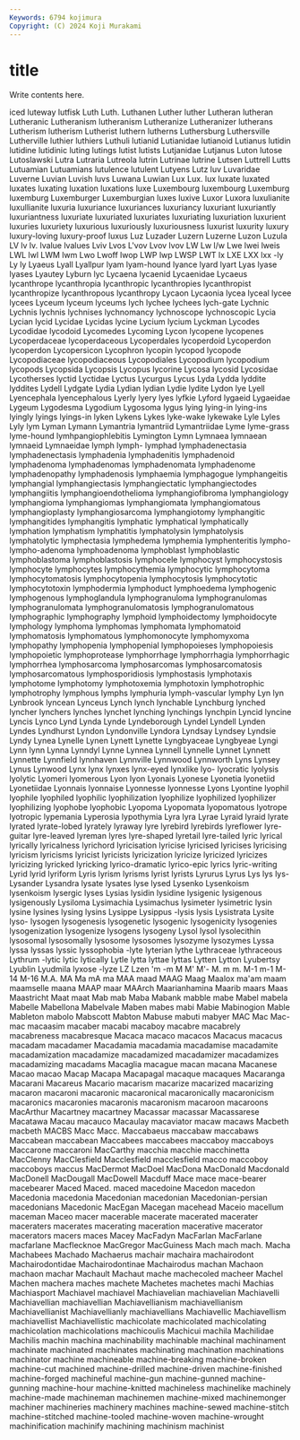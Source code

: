 ```yaml
---
Keywords: 6794 kojimura
Copyright: (C) 2024 Koji Murakami
---
```


# title

Write contents here.



iced luteway lutfisk Luth Luth. Luthanen Luther luther Lutheran lutheran
Lutheranic Lutheranism lutheranism Lutheranize Lutheranizer lutherans Lutherism lutherism Lutherist luthern
lutherns Luthersburg Luthersville Lutherville luthier luthiers Luthuli lutianid Lutianidae lutianoid
Lutianus lutidin lutidine lutidinic luting lutings lutist lutists Lutjanidae Lutjanus
Luton lutose Lutoslawski Lutra Lutraria Lutreola lutrin Lutrinae lutrine Lutsen
Luttrell Lutts Lutuamian Lutuamians lutulence lutulent Lutyens Lutz luv Luvaridae
Luverne Luvian Luvish luvs Luwana Luwian Lux Lux. lux luxate
luxated luxates luxating luxation luxations luxe Luxembourg luxembourg Luxemburg luxemburg
Luxemburger Luxemburgian luxes luxive Luxor Luxora luxulianite luxullianite luxuria luxuriance
luxuriances luxuriancy luxuriant luxuriantly luxuriantness luxuriate luxuriated luxuriates luxuriating luxuriation
luxurient luxuries luxuriety luxurious luxuriously luxuriousness luxurist luxurity luxury luxury-loving
luxury-proof luxus Luz Luzader Luzern Luzerne Luzon Luzula LV lv
lv. lvalue lvalues Lviv Lvos L'vov Lvov lvov LW Lw
l/w Lwe lwei lweis LWL lwl LWM lwm Lwo Lwoff
lwop LWP lwp LWSP LWT lx LXE LXX lxx -ly
Ly ly Lyaeus Lyall Lyallpur lyam lyam-hound lyance lyard lyart
Lyas lyase lyases Lyautey Lyburn lyc Lycaena lycaenid Lycaenidae Lycaeus
lycanthrope lycanthropia lycanthropic lycanthropies lycanthropist lycanthropize lycanthropous lycanthropy Lycaon Lycaonia
lycea lyceal lycee lycees Lyceum lyceum lyceums lych lychee lychees
lych-gate Lychnic Lychnis lychnis lychnises lychnomancy lychnoscope lychnoscopic Lycia Lycian
lycid Lycidae Lycidas lycine Lycium lycium Lyckman Lycodes Lycodidae lycodoid
Lycomedes Lycoming Lycon lycopene lycopenes Lycoperdaceae lycoperdaceous Lycoperdales lycoperdoid Lycoperdon
lycoperdon Lycopersicon Lycophron lycopin lycopod lycopode Lycopodiaceae lycopodiaceous Lycopodiales Lycopodium
lycopodium lycopods Lycopsida Lycopsis Lycopus lycorine Lycosa lycosid Lycosidae Lycotherses
lyctid Lyctidae Lyctus Lycurgus Lycus Lyda Lydda lyddite lyddites Lydell
Lydgate Lydia Lydian lydian Lydie lydite Lydon lye Lyell Lyencephala
lyencephalous Lyerly lyery lyes lyfkie Lyford lygaeid Lygaeidae Lygeum Lygodesma
Lygodium Lygosoma lygus lying lying-in lying-ins lyingly lyings lyings-in lyken
Lykens Lykes lyke-wake lykewake Lyle Lyles Lyly lym Lyman Lymann
Lymantria lymantriid Lymantriidae Lyme lyme-grass lyme-hound lymhpangiophlebitis Lymington Lymn Lymnaea
lymnaean lymnaeid Lymnaeidae lymph lymph- lymphad lymphadenectasia lymphadenectasis lymphadenia lymphadenitis
lymphadenoid lymphadenoma lymphadenomas lymphadenomata lymphadenome lymphadenopathy lymphadenosis lymphaemia lymphagogue lymphangeitis
lymphangial lymphangiectasis lymphangiectatic lymphangiectodes lymphangiitis lymphangioendothelioma lymphangiofibroma lymphangiology lymphangioma lymphangiomas
lymphangiomata lymphangiomatous lymphangioplasty lymphangiosarcoma lymphangiotomy lymphangitic lymphangitides lymphangitis lymphatic lymphatical
lymphatically lymphation lymphatism lymphatitis lymphatolysin lymphatolysis lymphatolytic lymphectasia lymphedema lymphemia
lymphenteritis lympho- lympho-adenoma lymphoadenoma lymphoblast lymphoblastic lymphoblastoma lymphoblastosis lymphocele lymphocyst
lymphocystosis lymphocyte lymphocytes lymphocythemia lymphocytic lymphocytoma lymphocytomatosis lymphocytopenia lymphocytosis lymphocytotic
lymphocytotoxin lymphodermia lymphoduct lymphoedema lymphogenic lymphogenous lymphoglandula lymphogranuloma lymphogranulomas lymphogranulomata
lymphogranulomatosis lymphogranulomatous lymphographic lymphography lymphoid lymphoidectomy lymphoidocyte lymphology lymphoma lymphomas
lymphomata lymphomatoid lymphomatosis lymphomatous lymphomonocyte lymphomyxoma lymphopathy lymphopenia lymphopenial lymphopoieses
lymphopoiesis lymphopoietic lymphoprotease lymphorrhage lymphorrhagia lymphorrhagic lymphorrhea lymphosarcoma lymphosarcomas lymphosarcomatosis
lymphosarcomatous lymphosporidiosis lymphostasis lymphotaxis lymphotome lymphotomy lymphotoxemia lymphotoxin lymphotrophic lymphotrophy
lymphous lymphs lymphuria lymph-vascular lymphy Lyn lyn Lynbrook lyncean Lynceus
Lynch lynch lynchable Lynchburg lynched lyncher lynchers lynches lynchet lynching
lynchings lynchpin Lyncid lyncine Lyncis Lynco Lynd Lynda Lynde Lyndeborough
Lyndel Lyndell Lynden Lyndes Lyndhurst Lyndon Lyndonville Lyndora Lyndsay Lyndsey
Lyndsie Lyndy Lynea Lynelle Lynen Lynett Lynette Lyngbyaceae Lyngbyeae Lyngi
Lynn lynn Lynna Lynndyl Lynne Lynnea Lynnell Lynnelle Lynnet Lynnett
Lynnette Lynnfield lynnhaven Lynnville Lynnwood Lynnworth Lyns Lynsey Lynus Lynwood
Lynx lynx lynxes lynx-eyed lynxlike lyo- lyocratic lyolysis lyolytic Lyomeri
lyomerous Lyon lyon Lyonais Lyonese Lyonetia lyonetiid Lyonetiidae Lyonnais lyonnaise
Lyonnesse lyonnesse Lyons Lyontine lyophil lyophile lyophiled lyophilic lyophilization lyophilize
lyophilized lyophilizer lyophilizing lyophobe lyophobic Lyopoma Lyopomata lyopomatous lyotrope lyotropic
lypemania Lyperosia lypothymia Lyra lyra Lyrae Lyraid lyraid lyrate lyrated
lyrate-lobed lyrately lyraway lyre lyrebird lyrebirds lyreflower lyre-guitar lyre-leaved lyreman
lyres lyre-shaped lyretail lyre-tailed lyric lyrical lyrically lyricalness lyrichord lyricisation
lyricise lyricised lyricises lyricising lyricism lyricisms lyricist lyricists lyricization lyricize
lyricized lyricizes lyricizing lyricked lyricking lyrico-dramatic lyrico-epic lyrics lyric-writing Lyrid
lyrid lyriform Lyris lyrism lyrisms lyrist lyrists Lyrurus Lyrus Lys
lys lys- Lysander Lysandra lysate lysates lyse lysed Lysenko Lysenkoism
lysenkoism lysergic lyses Lysias lysidin lysidine lysigenic lysigenous lysigenously Lysiloma
Lysimachia Lysimachus lysimeter lysimetric lysin lysine lysines lysing lysins Lysippe
Lysippus -lysis lysis Lysistrata Lysite lyso- lysogen lysogenesis lysogenetic lysogenic
lysogenicity lysogenies lysogenization lysogenize lysogens lysogeny Lysol lysol lysolecithin lysosomal
lysosomally lysosome lysosomes lysozyme lysozymes Lyssa lyssa lyssas lyssic lyssophobia
-lyte lyterian lythe Lythraceae lythraceous Lythrum -lytic lytic lytically Lytle
lytta lyttae lyttas Lytten Lytton Lyubertsy Lyublin Lyudmila lyxose -lyze
LZ Lzen 'm -m M M' M'- M. m m.
M-1 m-1 M-14 M-16 M.A. MA Ma mA ma MAA
maad MAAG Maag Maalox ma'am maam maamselle maana MAAP maar
MAArch Maarianhamina Maarib maars Maas Maastricht Maat maat Mab mab
Maba Mabank mabble mabe Mabel mabela Mabelle Mabellona Mabelvale Maben
mabes mabi Mabie Mabinogion Mable Mableton mabolo Mabscott Mabton Mabuse
mabuti mabyer MAC Mac Mac- mac macaasim macaber macabi macaboy
macabre macabrely macabreness macabresque Macaca macaco macacos Macacus macacus macadam
macadamer Macadamia macadamia macadamise macadamite macadamization macadamize macadamized macadamizer macadamizes
macadamizing macadams Macaglia macague macan macana Macanese Macao macao Macap
Macapa Macapagal macaque macaques Macaranga Macarani Macareus Macario macarism macarize
macarized macarizing macaron macaroni macaronic macaronical macaronically macaronicism macaronics macaronies
macaronis macaronism macaroon macaroons MacArthur Macartney macartney Macassar macassar Macassarese
Macatawa Macau macauco Macaulay macaviator macaw macaws Macbeth macbeth MACBS
Macc Macc. Maccabaeus maccabaw maccabaws Maccabean maccabean Maccabees maccabees maccaboy
maccaboys Maccarone maccaroni MacCarthy macchia macchie macchinetta MacClenny MacClesfield Macclesfield
macclesfield macco maccoboy maccoboys maccus MacDermot MacDoel MacDona MacDonald Macdonald
MacDonell MacDougall MacDowell Macduff Mace mace mace-bearer macebearer Maced Maced.
maced macedoine Macedon macedon Macedonia macedonia Macedonian macedonian Macedonian-persian macedonians
Macedonic MacEgan Macegan macehead Maceio macellum maceman Maceo macer macerable
macerate macerated macerater maceraters macerates macerating maceration macerative macerator macerators
macers maces Macey MacFadyn MacFarlan MacFarlane macfarlane Macflecknoe MacGregor MacGuiness
Mach mach mach. Macha Machabees Machado Machaerus machair machaira machairodont
Machairodontidae Machairodontinae Machairodus machan Machaon machaon machar Machault Machaut mache
machecoled macheer Machel Machen machera maches machete Machetes machetes machi
Machias Machiasport Machiavel machiavel Machiavelian machiavelian Machiavelli Machiavellian machiavellian Machiavellianism
machiavellianism Machiavellianist Machiavellianly machiavellians Machiavellic Machiavellism machiavellist Machiavellistic machicolate machicolated
machicolating machicolation machicolations machicoulis Machicui machila Machilidae Machilis machin machina
machinability machinable machinal machinament machinate machinated machinates machinating machination machinations
machinator machine machineable machine-breaking machine-broken machine-cut machined machine-drilled machine-driven machine-finished
machine-forged machineful machine-gun machine-gunned machine-gunning machine-hour machine-knitted machineless machinelike machinely
machine-made machineman machinemen machine-mixed machinemonger machiner machineries machinery machines machine-sewed
machine-stitch machine-stitched machine-tooled machine-woven machine-wrought machinification machinify machining machinism machinist

